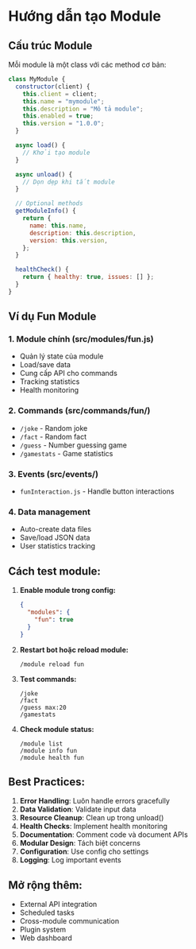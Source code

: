 # Hướng dẫn tạo Module

## Cấu trúc Module

Mỗi module là một class với các method cơ bản:

```javascript
class MyModule {
  constructor(client) {
    this.client = client;
    this.name = "mymodule";
    this.description = "Mô tả module";
    this.enabled = true;
    this.version = "1.0.0";
  }

  async load() {
    // Khởi tạo module
  }

  async unload() {
    // Dọn dẹp khi tắt module
  }

  // Optional methods
  getModuleInfo() {
    return {
      name: this.name,
      description: this.description,
      version: this.version,
    };
  }

  healthCheck() {
    return { healthy: true, issues: [] };
  }
}
```

## Ví dụ Fun Module

### 1. Module chính (src/modules/fun.js)

- Quản lý state của module
- Load/save data
- Cung cấp API cho commands
- Tracking statistics
- Health monitoring

### 2. Commands (src/commands/fun/)

- `/joke` - Random joke
- `/fact` - Random fact
- `/guess` - Number guessing game
- `/gamestats` - Game statistics

### 3. Events (src/events/)

- `funInteraction.js` - Handle button interactions

### 4. Data management

- Auto-create data files
- Save/load JSON data
- User statistics tracking

## Cách test module:

1. **Enable module trong config:**

   ```json
   {
     "modules": {
       "fun": true
     }
   }
   ```

2. **Restart bot hoặc reload module:**

   ```
   /module reload fun
   ```

3. **Test commands:**

   ```
   /joke
   /fact
   /guess max:20
   /gamestats
   ```

4. **Check module status:**
   ```
   /module list
   /module info fun
   /module health fun
   ```

## Best Practices:

1. **Error Handling**: Luôn handle errors gracefully
2. **Data Validation**: Validate input data
3. **Resource Cleanup**: Clean up trong unload()
4. **Health Checks**: Implement health monitoring
5. **Documentation**: Comment code và document APIs
6. **Modular Design**: Tách biệt concerns
7. **Configuration**: Use config cho settings
8. **Logging**: Log important events

## Mở rộng thêm:

- External API integration
- Scheduled tasks
- Cross-module communication
- Plugin system
- Web dashboard
